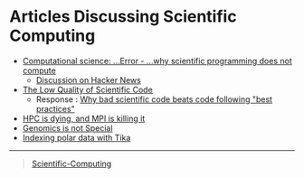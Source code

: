 

Articles Discussing Scientific Computing
========================================

-   [Computational science: ...Error - ...why scientific programming does not compute](http://www.nature.com/news/2010/101013/full/467775a.html)
    -   [Discussion on Hacker News](https://news.ycombinator.com/item?id=2735537)
-   [The Low Quality of Scientific Code](http://techblog.bozho.net/the-astonishingly-low-quality-of-scientific-code/)
    -   Response : [Why bad scientific code beats code following "best practices"](http://yosefk.com/blog/why-bad-scientific-code-beats-code-following-best-practices.html)
-   [HPC is dying, and MPI is killing it](http://www.dursi.ca/hpc-is-dying-and-mpi-is-killing-it/)
-   [Genomics is not Special](https://www.biostars.org/p/119918/)
-   [Indexing polar data with Tika](http://events.linuxfoundation.org/sites/events/files/slides/Tika_Slides.pdf)

* * * * *

> [Scientific-Computing](../Scientific-Computing)
